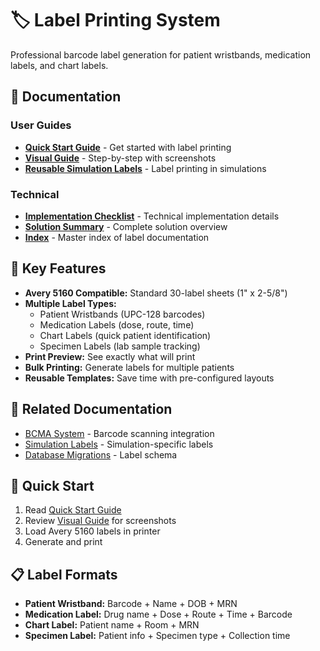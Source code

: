 # 🏷️ Label Printing System

Professional barcode label generation for patient wristbands, medication labels, and chart labels.

## 📄 Documentation

### User Guides
- **[Quick Start Guide](QUICK_START_REUSABLE_LABELS.md)** - Get started with label printing
- **[Visual Guide](VISUAL_GUIDE_REUSABLE_LABELS.md)** - Step-by-step with screenshots
- **[Reusable Simulation Labels](../simulation/REUSABLE_SIMULATION_LABELS_GUIDE.md)** - Label printing in simulations

### Technical
- **[Implementation Checklist](IMPLEMENTATION_CHECKLIST_REUSABLE_LABELS.md)** - Technical implementation details
- **[Solution Summary](SOLUTION_DELIVERED_REUSABLE_LABELS.md)** - Complete solution overview
- **[Index](INDEX_REUSABLE_LABELS.md)** - Master index of label documentation

## 🏥 Key Features

- **Avery 5160 Compatible:** Standard 30-label sheets (1" x 2-5/8")
- **Multiple Label Types:**
  - Patient Wristbands (UPC-128 barcodes)
  - Medication Labels (dose, route, time)
  - Chart Labels (quick patient identification)
  - Specimen Labels (lab sample tracking)
- **Print Preview:** See exactly what will print
- **Bulk Printing:** Generate labels for multiple patients
- **Reusable Templates:** Save time with pre-configured layouts

## 🔗 Related Documentation

- [BCMA System](../bcma/) - Barcode scanning integration
- [Simulation Labels](../simulation/REUSABLE_SIMULATION_LABELS_GUIDE.md) - Simulation-specific labels
- [Database Migrations](../../../database/migrations/013_reusable_simulation_labels.sql) - Label schema

## 🚀 Quick Start

1. Read [Quick Start Guide](QUICK_START_REUSABLE_LABELS.md)
2. Review [Visual Guide](VISUAL_GUIDE_REUSABLE_LABELS.md) for screenshots
3. Load Avery 5160 labels in printer
4. Generate and print

## 📋 Label Formats

- **Patient Wristband:** Barcode + Name + DOB + MRN
- **Medication Label:** Drug name + Dose + Route + Time + Barcode
- **Chart Label:** Patient name + Room + MRN
- **Specimen Label:** Patient info + Specimen type + Collection time

